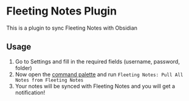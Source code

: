 # Fleeting Notes Plugin

This is a plugin to sync Fleeting Notes with Obsidian
## Usage
1. Go to Settings and fill in the required fields (username, password, folder)
2. Now open the [command palette](https://help.obsidian.md/Plugins/Command+palette) and run `Fleeting Notes: Pull All Notes from Fleeting Notes`
3. Your notes will be synced with Fleeting Notes and you will get a notification!